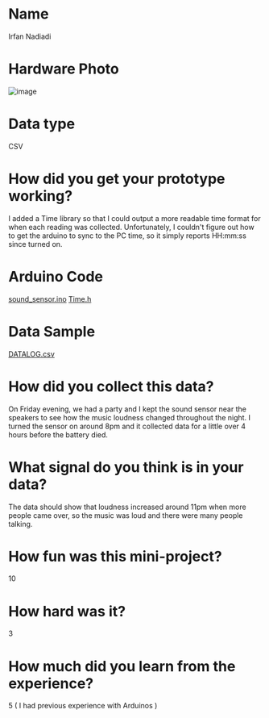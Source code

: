 # Name
Irfan Nadiadi

# Hardware Photo
![image](DSC_0510.jpg)

# Data type
CSV

# How did you get your prototype working?
I added a Time library so that I could output a more readable time format for when each reading was collected. Unfortunately, I couldn't figure out how to get the arduino to sync to the PC time, so it simply reports HH:mm:ss since turned on.

# Arduino Code
[sound_sensor.ino](sound_sensor/sound_sensor.ino)
[Time.h](sound_sensor/time.h)

# Data Sample
[DATALOG.csv](DATALOG.csv)

# How did you collect this data?
On Friday evening, we had a party and I kept the sound sensor near the speakers to see how the music loudness changed throughout the night. I turned the sensor on around 8pm and it collected data for a little over 4 hours before the battery died.

# What signal do you think is in your data?
The data should show that loudness increased around 11pm when more people came over, so the music was loud and there were many people talking. 

# How fun was this mini-project? 
10

# How hard was it? 
3

# How much did you learn from the experience?
5 ( I had previous experience with Arduinos )
